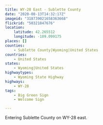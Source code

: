 ```yaml
---
title: WY-28 East - Sublette County
date: "2020-08-13T14:32:17Z"
imageid: "318739021658363668"
flickrid: "50321847676"
location:
    latitude: 42.265512
    longitude: -109.099175
places: []
counties:
    - Sublette County|Wyoming|United States
countries:
    - United States
states:
    - Wyoming|United States
highwaytypes:
    - Wyoming State Highway
highways:
    - WY-28
tags:
    - Big Green Sign
    - Welcome Sign

---
```

Entering Sublette County on WY-28 east.